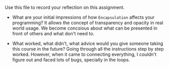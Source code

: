 Use this file to record your reflection on this assignment.

- What are your initial impressions of how `Encapsulation` affects your programming?
It allows the concept of transparency and opacity in real world usage. We become concsious about what can be
presented in front of others and what don't need to.

- What worked, what didn't, what advice would you give someone taking this course in the future?
Going through all the instructions step by step worked. However, when it came to connecting everything, I couldn't figure out and faced lots of bugs, specially in the loops. 

